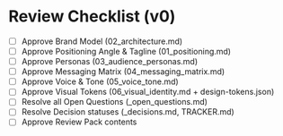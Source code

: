 # Review Checklist (v0)

- [ ] Approve Brand Model (02_architecture.md)
- [ ] Approve Positioning Angle & Tagline (01_positioning.md)
- [ ] Approve Personas (03_audience_personas.md)
- [ ] Approve Messaging Matrix (04_messaging_matrix.md)
- [ ] Approve Voice & Tone (05_voice_tone.md)
- [ ] Approve Visual Tokens (06_visual_identity.md + design-tokens.json)
- [ ] Resolve all Open Questions (_open_questions.md)
- [ ] Resolve Decision statuses (_decisions.md, TRACKER.md)
- [ ] Approve Review Pack contents
